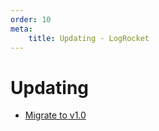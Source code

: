 ```yaml
---
order: 10
meta:
    title: Updating - LogRocket
---
```


# Updating

- [Migrate to v1.0](./migrate-to-v1.0.md)
